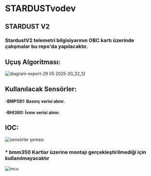 # STARDUSTvodev
## STARDUST V2


### StardustV2 telemetri bilgisiyarının OBC kartı üzerinde çalışmalar bu repo'da yapılacaktır.


## Uçuş Algoritması:

![diagram-export-29 05 2025-20_32_12](https://github.com/user-attachments/assets/4fc9d4a7-3928-48a7-913d-bbf70545cd7d)


## Kullanılacak Sensörler:

  
  #### -BMP581: Basınç verisi alınır.
  #### -BHI360: İvme verisi alınır.


## IOC:
![sensörler şeması](https://github.com/user-attachments/assets/9a84269b-a6c9-462f-92bb-a1df75236688)

### * bmm350 Kartlar üzerine montajı gerçekleştirilmediği için kullanılmayacaktır

![mcu](https://github.com/user-attachments/assets/587d9d6b-fc9b-4c28-8438-fbc8c3395b11)
